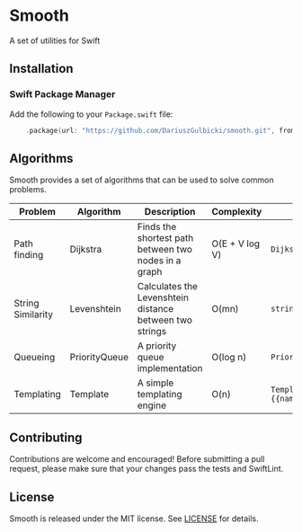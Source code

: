 # Smooth

A set of utilities for Swift

## Installation

### Swift Package Manager

Add the following to your `Package.swift` file:

```swift
    .package(url: "https://github.com/DariuszGulbicki/smooth.git", from: "0.1.0")
```

## Algorithms

Smooth provides a set of algorithms that can be used to solve common problems.

| Problem | Algorithm | Description | Complexity | Usage |
| ------- | --------- | ----------- | ---------- | ----- |
| Path finding | Dijkstra | Finds the shortest path between two nodes in a graph | O(E + V log V) | `Dijkstra.shortestPath(from:to:in:)` |
| String Similarity | Levenshtein | Calculates the Levenshtein distance between two strings | O(mn) | `string.levenshteinDistance(from:to:)` |
| Queueing | PriorityQueue | A priority queue implementation | O(log n) | `PriorityQueue(sorter: Sorter())` |
| Templating | Template | A simple templating engine | O(n) | `Template(template: "Hello {{name}}").render(["name": "World"])` |

## Contributing

Contributions are welcome and encouraged!
Before submitting a pull request, please make sure that your changes pass the tests and SwiftLint.

## License

Smooth is released under the MIT license. See [LICENSE](LICENSE) for details.